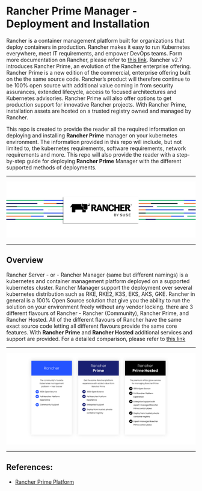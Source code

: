 # Rancher Prime Manager - Deployment and Installation

Rancher is a container management platform built for organizations that deploy containers in production. Rancher makes it easy to run Kubernetes everywhere, meet IT requirements, and empower DevOps teams. Form more documentation on Rancher, please refer to [this link](https://ranchermanager.docs.rancher.com/). Rancher v2.7 introduces Rancher Prime, an evolution of the Rancher enterprise offering. Rancher Prime is a new edition of the commercial, enterprise offering built on the the same source code. Rancher’s product will therefore continue to be 100% open source with additional value coming in from security assurances, extended lifecycle, access to focused architectures and Kubernetes advisories. Rancher Prime will also offer options to get production support for innovative Rancher projects. With Rancher Prime, installation assets are hosted on a trusted registry owned and managed by Rancher.

This repo is created to provide the reader all the required information on deploying and installing **Rancher Prime** manager on your kubernetes environment. The information provided in this repo will include, but not limited to, the kubernetes requirements, software requirements, network requirements and more. This repo will also provide the reader with a step-by-step guide for deploying **Rancher Prime** Manager with the different supported methods of deployments.

---

<p align="center">
    <img src="Images/IntroPic.png">
</p>

---

## Overview

Rancher Server - or - Rancher Manager (same but different namings) is a kubernetes and container management platform deployed on a supported kubernetes cluster. Rancher Manager support the deployment over several kubernetes distribution such as RKE, RKE2, K3S, EKS, AKS, GKE. Rancher in general is a 100% Open Source solution that give you the ability to run the solution on your environment freely without any vendor locking. there are 3 different flavours of Rancher - Rancher (Community), Rancher Prime, and Rancher Hosted. All of the different flavours of Rancher have the same exact source code letting all different flavours provide the same core features. With **Rancher Prime** and **Rancher Hosted** additional services and support are provided. For a detailed comparison, please refer to [this link](https://www.rancher.com/products/rancher-platform)

---

<p align="center">
    <img src="Images/Comparison.png">
</p>

---


## References:
- [Rancher Prime Platform](https://www.rancher.com/products/rancher-platform)
